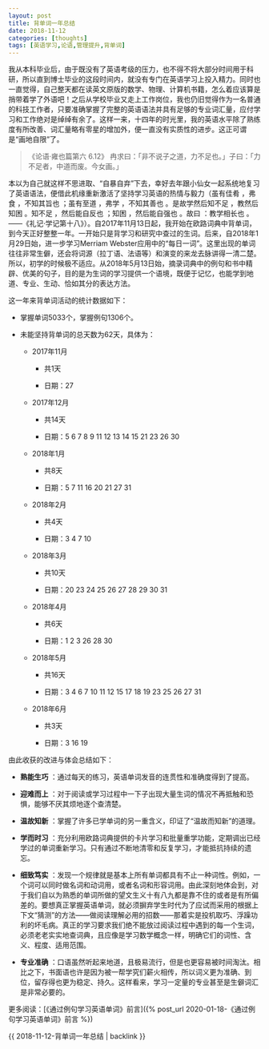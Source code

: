 ```yaml
---
layout: post
title: 背单词一年总结
date: 2018-11-12
categories: [thoughts]
tags: [英语学习,论语,管理提升,背单词]
---
```


我从本科毕业后，由于既没有了英语考级的压力，也不得不将大部分时间用于科研，所以直到博士毕业的这段时间内，就没有专门在英语学习上投入精力。同时也一直觉得，自己整天都在读英文原版的数学、物理、计算机书籍，怎么着应该算是捎带着学了外语吧！之后从学校毕业又走上工作岗位，我也仍旧觉得作为一名普通的科技工作者，只要准确掌握了完整的英语语法并具有足够的专业词汇量，应付学习和工作绝对是绰绰有余了。这样一来，十四年的时光里，我的英语水平除了熟练度有所改善、词汇量略有零星的增加外，便一直没有实质性的进步。这正可谓是“画地自限”了。

> 《论语·雍也篇第六 6.12》 冉求曰：「非不说子之道，力不足也。」子曰：「力不足者，中道而废。今女画。」

本以为自己就这样不思进取、“自暴自弃”下去，幸好去年跟小仙女一起系统地复习了英语语法，便借此机缘重新激活了坚持学习英语的热情与毅力（虽有佳肴 ，弗食 ，不知其旨也 ；虽有至道 ，弗学 ，不知其善也 。是故学然后知不足 ，教然后知困 。知不足 ，然后能自反也 ；知困 ，然后能自强也 。故曰 ：教学相长也 。——《礼记·学记第十八》）。自2017年11月13日起，我开始在欧路词典中背单词，到今天正好整整一年。一开始只是背学习和研究中查过的生词。后来，自2018年1月29日始，进一步学习Merriam Webster应用中的“每日一词”。这里出现的单词往往非常生僻，还会将词源（拉丁语、法语等）和演变的来龙去脉讲得一清二楚。所以，初学的时候极不适应。从2018年5月13日始，摘录词典中的例句和书中精辟、优美的句子，目的是为生词的学习提供一个语境，既便于记忆，也能学到地道、专业、生动、恰如其分的表达方法。

这一年来背单词活动的统计数据如下：

* 掌握单词5033个，掌握例句1306个。

* 未能坚持背单词的总天数为62天，具体为：

  * 2017年11月

    * 共1天

    * 日期：27

  * 2017年12月

    * 共14天

    * 日期：5 6 7 8 9 11 12 13 14 15 21 23 26 30

  * 2018年1月

    * 共8天

    * 日期：5 7 11 16 20 21 27 31

  * 2018年2月

    * 共4天

    * 日期：3 4 7 10

  * 2018年3月

    * 共10天

    * 日期：20 23 24 25 26 27 28 29 30 31

  * 2018年4月

    * 共6天

    * 日期：1 2 3 26 28 30

  * 2018年5月

    * 共16天

    * 日期：3 4 6 7 10 11 12 15 17 18 19 23 25 26 27 31

  * 2018年6月

    * 共3天

    * 日期：3 16 19

由此收获的改进与体会总结如下：

* **熟能生巧** ：通过每天的练习，英语单词发音的连贯性和准确度得到了提高。

* **迎难而上** ：对于阅读或学习过程中一下子出现大量生词的情况不再抵触和恐惧，能够不厌其烦地逐个查清楚。

* **温故知新** ：掌握了许多已学单词的另一重含义，印证了“温故而知新”的道理。

* **学而时习** ：充分利用欧路词典提供的卡片学习和批量重学功能，定期调出已经学过的单词重新学习。只有通过不断地清零和反复学习，才能抵抗持续的遗忘。

* **细致笃实** ：发现一个规律就是基本上所有单词都具有不止一种词性。例如，一个词可以同时做名词和动词用，或者名词和形容词用。由此深刻地体会到，对于我们自以为熟悉的单词所做的望文生义十有八九都是靠不住的或者是有所偏差的。要想真正掌握英语单词，就必须摒弃学生时代为了应试而采用的根据上下文“猜测”的方法——做阅读理解必用的招数——那着实是投机取巧、浮躁功利的坏毛病。真正的学习要求我们绝不能放过阅读过程中遇到的每一个生词，必须老老实实地查词典，且应像是学习数学概念一样，明确它们的词性、含义、程度、适用范围。

* **专业准确** ：口语虽然听起来地道，且极易流行，但是也更容易被时间淘汰。相比之下，书面语也许是因为被一帮学究们薪火相传，所以词义更为准确、到位，留存得也更为稳定、持久。这样看来，学习一定量的专业甚至是生僻词汇是非常必要的。

更多阅读：[《通过例句学习英语单词》前言]({% post_url 2020-01-18-《通过例句学习英语单词》前言 %})

{{ 2018-11-12-背单词一年总结 | backlink }}

